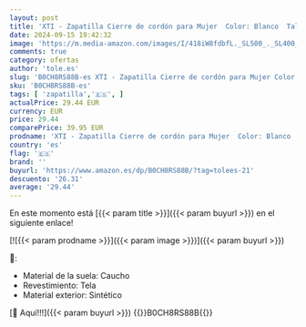 ```yaml
---
layout: post
title: 'XTI - Zapatilla Cierre de cordón para Mujer  Color: Blanco  Talla: 37'
date: 2024-09-15 19:42:32
image: 'https://m.media-amazon.com/images/I/418iW8fdbfL._SL500_._SL400_.jpg'
comments: true
category: ofertas
author: 'tole.es'
slug: 'B0CH8RS88B-es XTI - Zapatilla Cierre de cordón para Mujer Color: Blanco...'
sku: 'B0CH8RS88B-es'
tags: [ 'zapatilla','🇪🇸', ]
actualPrice: 29.44 EUR
currency: EUR
price: 29.44
comparePrice: 39.95 EUR
prodname: 'XTI - Zapatilla Cierre de cordón para Mujer  Color: Blanco  Talla: 37'
country: 'es'
flag: '🇪🇸'
brand: ''
buyurl: 'https://www.amazon.es/dp/B0CH8RS88B/?tag=tolees-21'
descuento: '26.31'
average: '29.44'
---
```


En este momento está [{{< param title >}}]({{< param buyurl >}}) en el siguiente enlace!

[![{{< param prodname >}}]({{< param image >}})]({{< param buyurl >}})

🔎:

- Material de la suela: Caucho
- Revestimiento: Tela
- Material exterior: Sintético

[🛒 Aquí!!!]({{< param buyurl >}})
{{<world>}}B0CH8RS88B{{</world>}}
